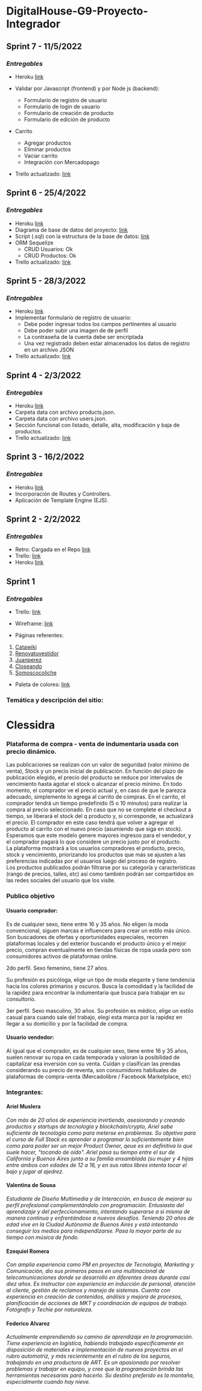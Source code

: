# DigitalHouse-G9-Proyecto-Integrador
## Sprint 7 - 11/5/2022
### _Entregables_

- Heroku [link](https://dh-g9-clessidra.herokuapp.com/)
- Validar por Javascript (frontend) y por Node js (backend):

  - Formulario de registro de usuario
  - Formulario de login de usuario
  - Formulario de creación de producto
  - Formulario de edición de producto
- Carrito 
  - Agregar productos
  - Eliminar productos
  - Vaciar carrito
  - Integración con Mercadopago
  
- Trello actualizado:  [link](https://trello.com/b/U0KKKwLH/sprints)

## Sprint 6 - 25/4/2022
### _Entregables_

- Heroku [link](https://dh-g9-clessidra.herokuapp.com/)
- Diagrama de base de datos del proyecto: [link](https://drive.google.com/file/d/19eunWMBIevAYoVKA6MsqUqsLu71LJnYJ/view?usp=sharing)
- Script (.sql) con la estructura de la base de datos: [link](https://drive.google.com/file/d/1zh3-jj9nqlWAjHwwBZ4H5Lk4rBy8vF-v/view?usp=sharing)
- ORM Sequelize
  - CRUD Usuarios: Ok
  - CRUD Productos: Ok
- Trello actualizado:  [link](https://trello.com/b/U0KKKwLH/sprints)

## Sprint 5 - 28/3/2022
### _Entregables_

- Heroku [link](https://dh-g9-clessidra.herokuapp.com/)
- Implementar formulario de registro de usuario:
  - Debe poder ingresar todos los campos pertinentes al usuario
  - Debe poder subir una imagen de de perfil
  - La contraseña de la cuenta debe ser encriptada
  - Una vez registrado deben estar almacenados los datos de registro en un archivo JSON
- Trello actualizado:  [link](https://trello.com/b/U0KKKwLH/sprints)
## Sprint 4 - 2/3/2022
### _Entregables_

- Heroku [link](https://dh-g9-clessidra.herokuapp.com/)
- Carpeta data con archivo products.json.
- Carpeta data con archivo users.json.
- Sección funcional con listado, detalle, alta, modificación y baja de productos.
- Trello actualizado:  [link](https://trello.com/b/U0KKKwLH/sprints)
## Sprint 3 - 16/2/2022
### _Entregables_

- Heroku [link](https://dh-g9-clessidra.herokuapp.com/)
- Incorporación de Routes y Controllers.
- Aplicación de Template Engine (EJS).

## Sprint 2 - 2/2/2022
### _Entregables_
- Retro: Cargada en el Repo [link](https://github.com/Ezerom77/DigitalHouse-G9-Proyecto-Integrador/blob/main/retro.md)
- Trello:  [link](https://trello.com/b/U0KKKwLH/sprint-1)
- Heroku [link](https://dh-g9-clessidra.herokuapp.com/)

## Sprint 1
### _Entregables_

- Trello:  [link](https://trello.com/b/U0KKKwLH/sprint-1)

- Wireframe: [link](https://drive.google.com/file/d/1ti_oavMh0R0u2lfFfm_bwNSz8EPGsros/view?usp=sharing)

- Páginas referentes:
1. [Catawiki](https://www.catawiki.com/es/c/597-ropa)
2. [Renovatuvestidor](https://www.renovatuvestidor.com/home)
3. [Juanperez](https://www.juanperez.com.ar)
4. [Closeando](https://closeando.com)
6. [Somoscocoliche](https://www.somoscocoliche.com)

- Paleta de colores:  [link](https://coolors.co/ee964b-fbfbff-d65780-000000)


### Temática y descripción del sitio:

# Clessidra 
  ### Plataforma de compra - venta de indumentaria usada con precio dinámico.
Las publicaciones se realizan con un valor de seguridad (valor mínimo de venta), Stock y un precio inicial de publicación. En función del plazo de publicación elegido, el precio del producto se reduce por intervalos de vencimiento hasta agotar el stock o alcanzar el precio mínimo. En todo momento, el comprador ve el precio actual y, en caso de que le parezca adecuado, simplemente lo agrega al carrito de compras. En el carrito, el comprador tendrá un tiempo predefinido (5 o 10 minutos) para realizar la compra al precio seleccionado. En caso que no se complete el checkout a tiempo, se liberará el stock del q producto y, si corresponde, se actualizará el precio. El comprador en este caso tendrá que volver a agregar el producto al carrito con el nuevo precio (asumiendo que siga en stock).   
Esperamos que este modelo genere mayores ingresos para el vendedor, y el comprador pagará lo que considere un precio justo por el producto.  
La plataforma mostrará a los usuarios compradores el producto, precio, stock y vencimiento, priorizando los productos que más se ajusten a las preferencias indicadas por el usuarios luego del proceso de registro.  
Los productos publicados podrán filtrarse por su categoría y características (rango de precios, talles, etc) así como también podrán ser compartidos en las redes sociales del usuario que los visite.



### Publico objetivo
#### Usuario comprador:
Es de cualquier sexo, tiene entre 16 y 35 años.
No eligen la moda convencional, siguen marcas e influencers para crear un estilo más único.
Son buscadores de ofertas y oportunidades especiales, recorren plataformas locales y del exterior buscando el producto único y el mejor precio, compran eventualmente en tiendas físicas de ropa usada pero son consumidores activos de plataformas online.

2do perfil. Sexo femenino, tiene 27 años.

Su profesión es psicóloga, elige un tipo de moda elegante y tiene tendencia hacia los colores primarios y oscuros.
Busca la comodidad y la facilidad de la rapidez para encontrar
la indumentaria  que busca para trabajar en su consultorio.

3er perfil.  Sexo masculino, 30 años.
Su profesión es médico, elige un estilo casual para cuando sale
del trabajo, elegí esta marca por la rapidez en llegar a su domicilio
y por la facilidad de compra.


#### Usuario vendedor:
Al igual que el comprador, es de cualquier sexo, tiene entre 16 y 35 años, suelen renovar su ropa en cada temporada y valoran la posibilidad de capitalizar esa inversión con su venta.
Cuidan y clasifican las prendas considerando su precio de reventa, son consumidores habituales de plataformas de compra-venta (Mercadolibre / Facebook Marketplace, etc) 

### Integrantes:

#### Ariel Muslera
*Con más de 20 años de experiencia invirtiendo, asesiorando y creando productos y startups de tecnología y blockchain/crypto, Ariel sabe suficiente de tecnología como para meterse en problemas. Su objetivo para el curso de Full Stack es aprender a programar lo suficientemente bien como para poder ser un mejor Product Owner, qeue es en definitiva lo que suele hacer, "tocando de oído". 
Ariel pasa su tiempo entre el sur de California y Buenos Aires junto a su familia ensamblada (su mujer y 4 hijas entre ambos con edades de 12 a 16, y en sus ratos libres intenta tocar el bajo y jugar al ajedrez.*

#### Valentina de Sousa
*Estudiante de Diseño Multimedia y de Interacción, en busca de mejorar su perfil profesional complementándolo con programación. Entusiasta del aprendizaje y del perfeccionamiento, intentando superarse a si misma de manera continua y enfrentándose a nuevos desafíos. Teniendo 20 años de edad vive en la Ciudad Autónoma de Buenos Aires y está intentando conseguir los medios para independizarse. Pasa la mayor parte de su tiempo con música de fondo.*

#### Ezequiel Romera
*Con amplia experiencia como PM en proyectos de Tecnología, Marketing y Comunicación, dio sus primeros pasos en una multinacional de telecomunicaciones donde se desarrolló en diferentes áreas durante casi diez años. Es instructor con experiencia en inducción de personal, atención al cliente, gestión de reclamos y manejo de sistemas. Cuenta con experiencia en creación de contenidos, análisis y mejora de procesos, planificación de acciones de MKT y coordinación de equipos de trabajo. Fotógrafo y Techie por naturaleza.*

#### Federico Alvarez
*Actualmente emprendiendo su camino de aprendizaje en la programación. Tiene experiencia en logística, habiendo trabajado específicamente en disposición de materiales e implementación de nuevos proyectos en el rubro automotriz, y más recientemente en el rubro de los seguros, trabajando en una productora de ART. 
Es un apasionado por resolver problemas y trabajar en equipo, y cree que la programación brinda las herramientas necesarias para hacerlo. 
Su destino preferido es la montaña, especialmente cuando hay nieve.* 

